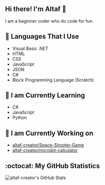 ## Hi there! I'm Altaf 👋

I am a beginner coder who do code for fun.

## 🚀 Languages That I Use
- Visual Basic .NET
- HTML
- CSS
- JavaScript
- JSON
- C#
- Block Programming Language (Scratch)

## 📖 I am Currently Learning
- C#
- JavaScript
- Python

## 🔧 I am Currently Working on
- [altaf-creator/Space-Shooter-Game](//github.com/altaf-creator/Space-Shooter-Game)
- [altaf-creator/microbit-calculator](//github.com/altaf-creator/microbit-calculator)

## :octocat: My GitHub Statistics
![altaf-creator's GitHub Stats](https://github-readme-stats.vercel.app/api?username=altaf-creator&show_icons=true&icon_color=41b883&bg_color=DEG,fffefe,fcfcfc)
